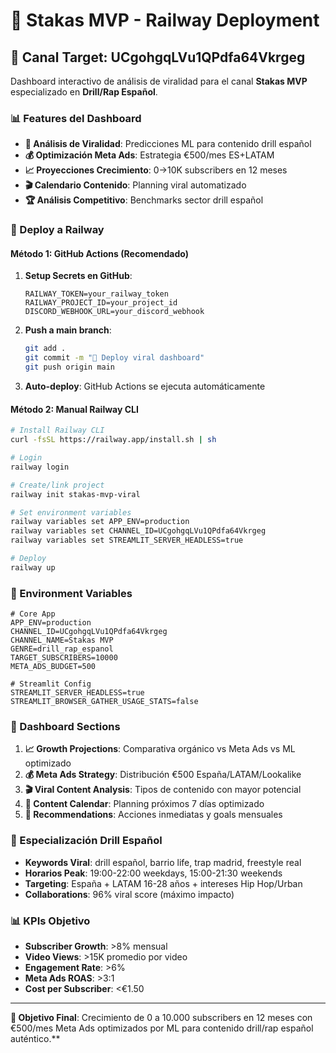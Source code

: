 # 🚀 Stakas MVP - Railway Deployment

## 🎯 Canal Target: UCgohgqLVu1QPdfa64Vkrgeg

Dashboard interactivo de análisis de viralidad para el canal **Stakas MVP** especializado en **Drill/Rap Español**.

### 📊 Features del Dashboard

- **🎵 Análisis de Viralidad**: Predicciones ML para contenido drill español
- **💰 Optimización Meta Ads**: Estrategia €500/mes ES+LATAM
- **📈 Proyecciones Crecimiento**: 0→10K subscribers en 12 meses
- **🎬 Calendario Contenido**: Planning viral automatizado
- **🏆 Análisis Competitivo**: Benchmarks sector drill español

### 🚀 Deploy a Railway

#### Método 1: GitHub Actions (Recomendado)

1. **Setup Secrets en GitHub**:
   ```
   RAILWAY_TOKEN=your_railway_token
   RAILWAY_PROJECT_ID=your_project_id
   DISCORD_WEBHOOK_URL=your_discord_webhook
   ```

2. **Push a main branch**:
   ```bash
   git add .
   git commit -m "🚀 Deploy viral dashboard"
   git push origin main
   ```

3. **Auto-deploy**: GitHub Actions se ejecuta automáticamente

#### Método 2: Manual Railway CLI

```bash
# Install Railway CLI
curl -fsSL https://railway.app/install.sh | sh

# Login
railway login

# Create/link project  
railway init stakas-mvp-viral

# Set environment variables
railway variables set APP_ENV=production
railway variables set CHANNEL_ID=UCgohgqLVu1QPdfa64Vkrgeg
railway variables set STREAMLIT_SERVER_HEADLESS=true

# Deploy
railway up
```

### 🔧 Environment Variables

```env
# Core App
APP_ENV=production
CHANNEL_ID=UCgohgqLVu1QPdfa64Vkrgeg
CHANNEL_NAME=Stakas MVP
GENRE=drill_rap_espanol
TARGET_SUBSCRIBERS=10000
META_ADS_BUDGET=500

# Streamlit Config
STREAMLIT_SERVER_HEADLESS=true
STREAMLIT_BROWSER_GATHER_USAGE_STATS=false
```

### 📱 Dashboard Sections

1. **📈 Growth Projections**: Comparativa orgánico vs Meta Ads vs ML optimizado
2. **💰 Meta Ads Strategy**: Distribución €500 España/LATAM/Lookalike  
3. **🎬 Viral Content Analysis**: Tipos de contenido con mayor potencial
4. **📅 Content Calendar**: Planning próximos 7 días optimizado
5. **🎯 Recommendations**: Acciones inmediatas y goals mensuales

### 🎵 Especialización Drill Español

- **Keywords Viral**: drill español, barrio life, trap madrid, freestyle real
- **Horarios Peak**: 19:00-22:00 weekdays, 15:00-21:30 weekends
- **Targeting**: España + LATAM 16-28 años + intereses Hip Hop/Urban
- **Collaborations**: 96% viral score (máximo impacto)

### 📊 KPIs Objetivo

- **Subscriber Growth**: >8% mensual
- **Video Views**: >15K promedio por video
- **Engagement Rate**: >6%
- **Meta Ads ROAS**: >3:1
- **Cost per Subscriber**: <€1.50

---

**🎯 Objetivo Final**: Crecimiento de 0 a 10.000 subscribers en 12 meses con €500/mes Meta Ads optimizados por ML para contenido drill/rap español auténtico.**
